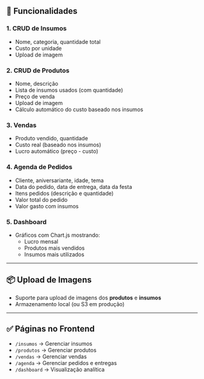 ## 🧾 Funcionalidades

### 1. **CRUD de Insumos**
- Nome, categoria, quantidade total
- Custo por unidade
- Upload de imagem

### 2. **CRUD de Produtos**
- Nome, descrição
- Lista de insumos usados (com quantidade)
- Preço de venda
- Upload de imagem
- Cálculo automático do custo baseado nos insumos

### 3. **Vendas**
- Produto vendido, quantidade
- Custo real (baseado nos insumos)
- Lucro automático (preço - custo)

### 4. **Agenda de Pedidos**
- Cliente, aniversariante, idade, tema
- Data do pedido, data de entrega, data da festa
- Itens pedidos (descrição e quantidade)
- Valor total do pedido
- Valor gasto com insumos

### 5. **Dashboard**
- Gráficos com Chart.js mostrando:
  - Lucro mensal
  - Produtos mais vendidos
  - Insumos mais utilizados

---

## 📦 Upload de Imagens
- Suporte para upload de imagens dos **produtos** e **insumos**
- Armazenamento local (ou S3 em produção)

---

## ✅ Páginas no Frontend
- `/insumos` → Gerenciar insumos
- `/produtos` → Gerenciar produtos
- `/vendas` → Gerenciar vendas
- `/agenda` → Gerenciar pedidos e entregas
- `/dashboard` → Visualização analítica

